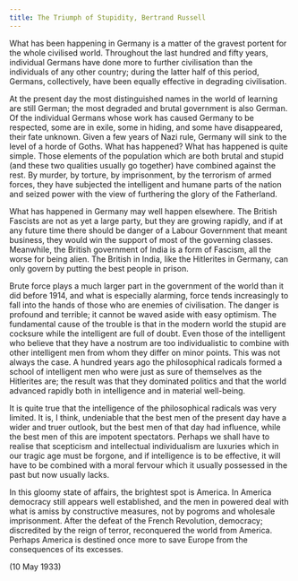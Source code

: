 ```yaml
---
title: The Triumph of Stupidity, Bertrand Russell
---
```


What has been happening in Germany is a matter of the gravest portent for the whole civilised world. Throughout the last hundred and fifty years, individual Germans have done more to further civilisation than the individuals of any other country; during the latter half of this period, Germans, collectively, have been equally effective in degrading civilisation. 

At the present day the most distinguished names in the world of learning are still German; the most degraded and brutal government is also German. Of the individual Germans whose work has caused Germany to be respected, some are in exile, some in hiding, and some have disappeared, their fate unknown. Given a few years of Nazi rule, Germany will sink to the level of a horde of Goths.
What has happened? What has happened is quite simple. Those elements of the population which are both brutal and stupid (and these two qualities usually go together) have combined against the rest. By murder, by torture, by imprisonment, by the terrorism of armed forces, they have subjected the intelligent and humane parts of the nation and seized power with the view of furthering the glory of the Fatherland.

What has happened in Germany may well happen elsewhere. The British Fascists are not as yet a large party, but they are growing rapidly, and if at any future time there should be danger of a Labour Government that meant business, they would win the support of most of the governing classes. Meanwhile, the British government of India is a form of Fascism, all the worse for being alien. The British in India, like the Hitlerites in Germany, can only govern by putting the best people in prison.

Brute force plays a much larger part in the government of the world than it did before 1914, and what is especially alarming, force tends increasingly to fall into the hands of those who are enemies of civilisation. The danger is profound and terrible; it cannot be waved aside with easy optimism.
The fundamental cause of the trouble is that in the modern world the stupid are cocksure while the intelligent are full of doubt. Even those of the intelligent who believe that they have a nostrum are too individualistic to combine with other intelligent men from whom they differ on minor points. This was not always the case. A hundred years ago the philosophical radicals formed a school of intelligent men who were just as sure of themselves as the Hitlerites are; the result was that they dominated politics and that the world advanced rapidly both in intelligence and in material well-being.

It is quite true that the intelligence of the philosophical radicals was very limited. It is, I think, undeniable that the best men of the present day have a wider and truer outlook, but the best men of that day had influence, while the best men of this are impotent spectators. Perhaps we shall have to realise that scepticism and intellectual individualism are luxuries which in our tragic age must be forgone, and if intelligence is to be effective, it will have to be combined with a moral fervour which it usually possessed in the past but now usually lacks. 

In this gloomy state of affairs, the brightest spot is America. In America democracy still appears well established, and the men in powered deal with what is amiss by constructive measures, not by pogroms and wholesale imprisonment. After the defeat of the French Revolution, democracy; discredited by the reign of terror, reconquered the world from America. Perhaps America is destined once more to save Europe from the consequences of its excesses.

(10 May 1933)
